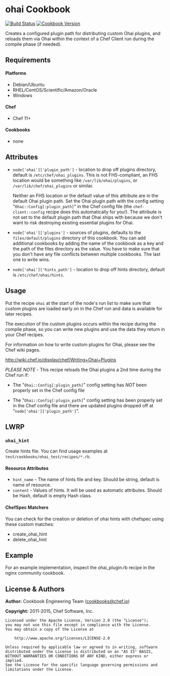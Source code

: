 ohai Cookbook
=============
[![Build Status](https://travis-ci.org/chef-cookbooks/ohai.svg?branch=master)](http://travis-ci.org/chef-cookbooks/ohai)
[![Cookbook Version](https://img.shields.io/cookbook/v/ohai.svg)](https://supermarket.chef.io/cookbooks/ohai)

Creates a configured plugin path for distributing custom Ohai plugins, and reloads them via Ohai within the context of a Chef Client run during the compile phase (if needed).


Requirements
------------
#### Platforms
- Debian/Ubuntu
- RHEL/CentOS/Scientific/Amazon/Oracle
- Windows

#### Chef
- Chef 11+

#### Cookbooks
- none

Attributes
----------
- `node['ohai']['plugin_path']` - location to drop off plugins directory, default is `/etc/chef/ohai_plugins`. This is not FHS-compliant, an FHS location would be something like `/var/lib/ohai/plugins`, or `/var/lib/chef/ohai_plugins` or similar.

    Neither an FHS location or the default value of this attribute are in the default Ohai plugin path. Set the Ohai plugin path with the config setting "`Ohai::Config[:plugin_path]`" in the Chef config file (the `chef-client::config` recipe does this automatically for you!). The attribute is not set to the default plugin path that Ohai ships with because we don't want to risk destroying existing essential plugins for Ohai.

- `node['ohai']['plugins']` - sources of plugins, defaults to the `files/default/plugins` directory of this cookbook. You can add additional cookbooks by adding the name of the cookbook as a key and the path of the files directory as the value. You have to make sure that you don't have any file conflicts between multiple cookbooks. The last one to write wins.

- `node['ohai']['hints_path']` - location to drop off hints directory, default is `/etc/chef/ohai/hints`.

Usage
-----
Put the recipe `ohai` at the start of the node's run list to make sure that custom plugins are loaded early on in the Chef run and data is available for later recipes.

The execution of the custom plugins occurs within the recipe during the compile phase, so you can write new plugins and use the data they return in your Chef recipes.

For information on how to write custom plugins for Ohai, please see the Chef wiki pages.

http://wiki.chef.io/display/chef/Writing+Ohai+Plugins

*PLEASE NOTE* - This recipe reloads the Ohai plugins a 2nd time during the Chef run if:

* The "`Ohai::Config[:plugin_path]`" config setting has *NOT* been properly set in the Chef config file
- The "`Ohai::Config[:plugin_path]`" config setting has been properly set in the Chef config file and there are updated plugins dropped off at "`node['ohai']['plugin_path']`".

LWRP
----

### `ohai_hint`

Create hints file.  You can find usage examples at `test/cookbooks/ohai_test/recipes/*.rb`.

#### Resource Attributes

  -  `hint_name` - The name of hints file and key. Should be string, default is name of resource.
  -  `content` - Values of hints. It will be used as automatic attributes. Should be Hash, default is empty Hash class.

#### ChefSpec Matchers

You can check for the creation or deletion of ohai hints with chefspec using these custom matches:

 - create_ohai_hint
 - delete_ohai_hint

Example
-------
For an example implementation, inspect the ohai_plugin.rb recipe in the nginx community cookbook.


License & Authors
-----------------

**Author:** Cookbook Engineering Team (<cookbooks@chef.io>)

**Copyright:** 2011-2015, Chef Software, Inc.
```
Licensed under the Apache License, Version 2.0 (the "License");
you may not use this file except in compliance with the License.
You may obtain a copy of the License at

    http://www.apache.org/licenses/LICENSE-2.0

Unless required by applicable law or agreed to in writing, software
distributed under the License is distributed on an "AS IS" BASIS,
WITHOUT WARRANTIES OR CONDITIONS OF ANY KIND, either express or implied.
See the License for the specific language governing permissions and
limitations under the License.
```
